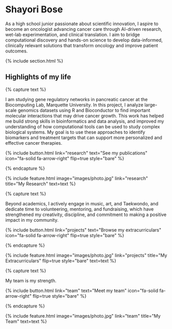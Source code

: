 ---
---

# Shayori Bose

As a high school junior passionate about scientific innovation, I aspire to become an oncologist advancing cancer care through AI-driven research, wet-lab experimentation, and clinical translation. I aim to bridge computational discovery and hands-on science to develop data-informed, clinically relevant solutions that transform oncology and improve patient outcomes.

{% include section.html %}

## Highlights of my life

{% capture text %}

I am studying gene regulatory networks in pancreatic cancer at the Biocomputing Lab, Marquette University. In this project, I analyze large-scale genomics datasets using R and Bioconductor to find important molecular interactions that may drive cancer growth. This work has helped me build strong skills in bioinformatics and data analysis, and improved my understanding of how computational tools can be used to study complex biological systems. My goal is to use these approaches to identify biomarkers and treatment targets that can support more personalized and effective cancer therapies.

{%
  include button.html
  link="research"
  text="See my publications"
  icon="fa-solid fa-arrow-right"
  flip=true
  style="bare"
%}

{% endcapture %}

{%
  include feature.html
  image="images/photo.jpg"
  link="research"
  title="My Research"
  text=text
%}

{% capture text %}

Beyond academics, I actively engage in music, art, and Taekwondo, and dedicate time to volunteering, mentoring, and fundraising, which have strengthened my creativity, discipline, and commitment to making a positive impact in my community.

{%
  include button.html
  link="projects"
  text="Browse my extracurriculars"
  icon="fa-solid fa-arrow-right"
  flip=true
  style="bare"
%}

{% endcapture %}

{%
  include feature.html
  image="images/photo.jpg"
  link="projects"
  title="My Extracurriculars"
  flip=true
  style="bare"
  text=text
%}

{% capture text %}

My team is my strength.

{%
  include button.html
  link="team"
  text="Meet my team"
  icon="fa-solid fa-arrow-right"
  flip=true
  style="bare"
%}

{% endcapture %}

{%
  include feature.html
  image="images/photo.jpg"
  link="team"
  title="My Team"
  text=text
%}

